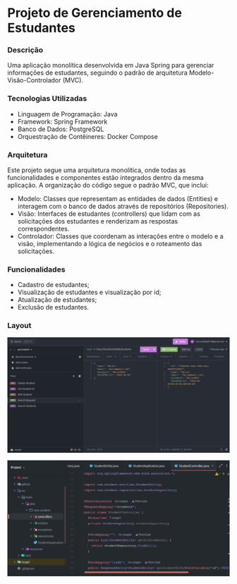 # Projeto de Gerenciamento de Estudantes

### Descrição
Uma aplicação monolítica desenvolvida em Java Spring para gerenciar informações de estudantes, seguindo o padrão de arquitetura Modelo-Visão-Controlador (MVC).

### Tecnologias Utilizadas
- Linguagem de Programação: Java
- Framework: Spring Framework
- Banco de Dados: PostgreSQL
- Orquestração de Contêineres: Docker Compose

### Arquitetura
Este projeto segue uma arquitetura monolítica, onde todas as funcionalidades e componentes estão integrados dentro da mesma aplicação. A organização do código segue o padrão MVC, que inclui:

- Modelo: Classes que representam as entidades de dados (Entities) e interagem com o banco de dados através de repositórios (Repositories).
- Visão: Interfaces de estudantes (controllers) que lidam com as solicitações dos estudantes e renderizam as respostas correspondentes.
- Controlador: Classes que coordenam as interações entre o modelo e a visão, implementando a lógica de negócios e o roteamento das solicitações.

### Funcionalidades
- Cadastro de estudantes;
- Visualização de estudantes e visualização por id;
- Atualização de estudantes;
- Exclusão de estudantes.

### Layout 
![post-student](https://github.com/marclipe/api-student-spring/blob/main/github/student-post.png?raw=true)

![post-student](https://github.com/marclipe/api-student-spring/blob/main/github/student-ide.png?raw=true)
